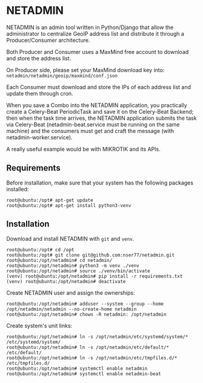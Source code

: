 # NETADMIN

NETADMIN is an admin tool written in Python/Django that allow the administrator to centralize GeoIP address list and distribute it through a Producer/Consumer architecture.

Both Producer and Consumer uses a MaxMind free account to download and store the address list.

On Producer side, please set your MaxMind download key into: ```netadmin/netadmin/geoip/maxmind/conf.json```

Each Consumer must download and store the IPs of each address list and update them through cron.


When you save a Combo into the NETADMIN application, you practically create a Celery-Beat PeriodicTask and save it on the Celery-Beat Backend; then when the task time arrives, the NETADMIN application submits the task via Celery-Beat (netadmin-beat.service must be running on the same machine) and the consumers must get and craft the message (with netadmin-worker.service).


A really useful example would be with MIKROTIK and its APIs.

## Requirements
Before installation, make sure that your system has the following packages installed:

```
root@ubuntu:/opt# apt-get update
root@ubuntu:/opt# apt-get install python3-venv
```

## Installation
Download and install NETADMIN with ```git``` and ```venv```.
```
root@ubuntu:/opt# cd /opt
root@ubuntu:/opt# git clone git@github.com:nser77/netadmin.git
root@ubuntu:/opt/netadmin# cd netadmin/
root@ubuntu:/opt/netadmin# python3 -m venv ./venv
root@ubuntu:/opt/netadmin# source ./venv/bin/activate
(venv) root@ubuntu:/opt/netadmin# pip install -r requirements.txt
(venv) root@ubuntu:/opt/netadmin# deactivate
```

Create NETADMIN user and assign the ownerships:
```
root@ubuntu:/opt/netadmin# adduser --system --group --home /opt/netadmin/netadmin --no-create-home netadmin
root@ubuntu:/opt/netadmin# chown -R netadmin: /opt/netadmin
```

Create system's unit links:
```
root@ubuntu:/opt/netadmin# ln -s /opt/netadmin/etc/systemd/system/* /etc/systemd/system/
root@ubuntu:/opt/netadmin# ln -s /opt/netadmin/etc/default/* /etc/default/
root@ubuntu:/opt/netadmin# ln -s /opt/netadmin/etc/tmpfiles.d/* /etc/tmpfiles.d/
root@ubuntu:/opt/netadmin# systemctl enable netadmin
root@ubuntu:/opt/netadmin# systemctl enable netadmin-beat
```
